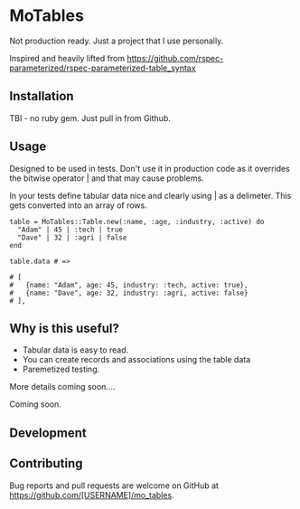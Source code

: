 # MoTables

Not production ready. Just a project that I use personally.

Inspired and heavily lifted from https://github.com/rspec-parameterized/rspec-parameterized-table_syntax


## Installation

TBI - no ruby gem. Just pull in from Github.

## Usage

Designed to be used in tests. Don't use it in production code as it overrides
the bitwise operator | and that may cause problems.

In your tests define tabular data nice and clearly using | as a delimeter.
This gets converted into an array of rows.

```
table = MoTables::Table.new(:name, :age, :industry, :active) do
  "Adam" | 45 | :tech | true
  "Dave" | 32 | :agri | false
end

table.data # =>

# [
#   {name: "Adam", age: 45, industry: :tech, active: true},
#   {name: "Dave", age: 32, industry: :agri, active: false}
# ],
```

## Why is this useful?

- Tabular data is easy to read.
- You can create records and associations using the table data
- Paremetized testing.

More details coming soon....

Coming soon.

## Development

## Contributing

Bug reports and pull requests are welcome on GitHub at https://github.com/[USERNAME]/mo_tables.
